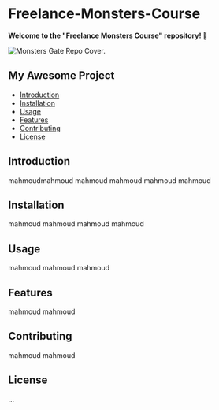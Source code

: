 # Freelance-Monsters-Course
**Welcome to the "Freelance Monsters Course" repository! 🚀**

![Monsters Gate Repo Cover.](https://i.ibb.co/h9rTXTr/409548442-6406707239433414-6626640852723569492-n.jpg)

## My Awesome Project

- [Introduction](#introduction)
- [Installation](#installation)
- [Usage](#usage)
- [Features](#features)
- [Contributing](#contributing)
- [License](#license)

## Introduction
mahmoudmahmoud
mahmoud
mahmoud
mahmoud
mahmoud
## Installation
mahmoud
mahmoud
mahmoud
mahmoud
## Usage
mahmoud
mahmoud
mahmoud
## Features
mahmoud
mahmoud
## Contributing
mahmoud
mahmoud
## License
...

